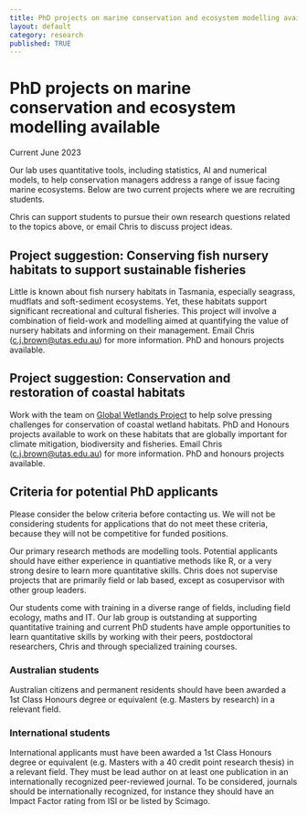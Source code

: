 ```yaml
---
title: PhD projects on marine conservation and ecosystem modelling available
layout: default
category: research
published: TRUE
---
```


# PhD projects on marine conservation and ecosystem modelling available

Current June 2023

Our lab uses quantitative tools, including statistics, AI and numerical models, to help conservation managers address a range of issue facing marine ecosystems. Below are two current projects where we are recruiting students.

Chris can support students to pursue their own research questions related to the topics above, or email Chris to discuss project ideas. 

## Project suggestion: Conserving fish nursery habitats to support sustainable fisheries
Little is known about fish nursery habitats in Tasmania, especially seagrass, mudflats and soft-sediment ecosystems. Yet, these habitats support significant recreational and cultural fisheries. This project will involve a combination of field-work and modelling aimed at quantifying the value of nursery habitats and informing on their management. Email Chris (c.j.brown@utas.edu.au) for more information. PhD and honours projects available.

## Project suggestion: Conservation and restoration of coastal habitats
Work with the team on [Global Wetlands Project](https://globalwetlandsproject.org/) to help solve pressing challenges for conservation of coastal wetland habitats. PhD and Honours projects available to work on these habitats that are globally important for climate mitigation, biodiversity and fisheries. Email Chris (c.j.brown@utas.edu.au) for more information. PhD and honours projects available.

## Criteria for potential PhD applicants

Please consider the below criteria before contacting us. We will not be considering students for applications that do not meet these criteria, because they will not be competitive for funded positions. 

Our primary research methods are modelling tools. Potential applicants should have either experience in quantiative methods like R, or a very strong desire to learn more quantitative skills. Chris does not supervise projects that are primarily field or lab based, except as cosupervisor with other group leaders.

Our students come with training in a diverse range of fields, including field ecology, maths and IT. Our lab group is outstanding at supporting quantitative training and current PhD students have ample opportunities to learn quantitative skills by working with their peers, postdoctoral researchers, Chris and through specialized training courses.

### Australian students

Australian citizens and permanent residents should have been awarded a 1st Class Honours degree or equivalent (e.g. Masters by research) in a relevant field.

### International students

International applicants must have been awarded a 1st Class Honours degree or equivalent (e.g. Masters with a 40 credit point research thesis) in a relevant field. They must be lead author on at least one publication in an internationally recognized peer-reviewed journal. To be considered, journals should be internationally recognized, for instance they should have an Impact Factor rating from ISI or be listed by Scimago.
